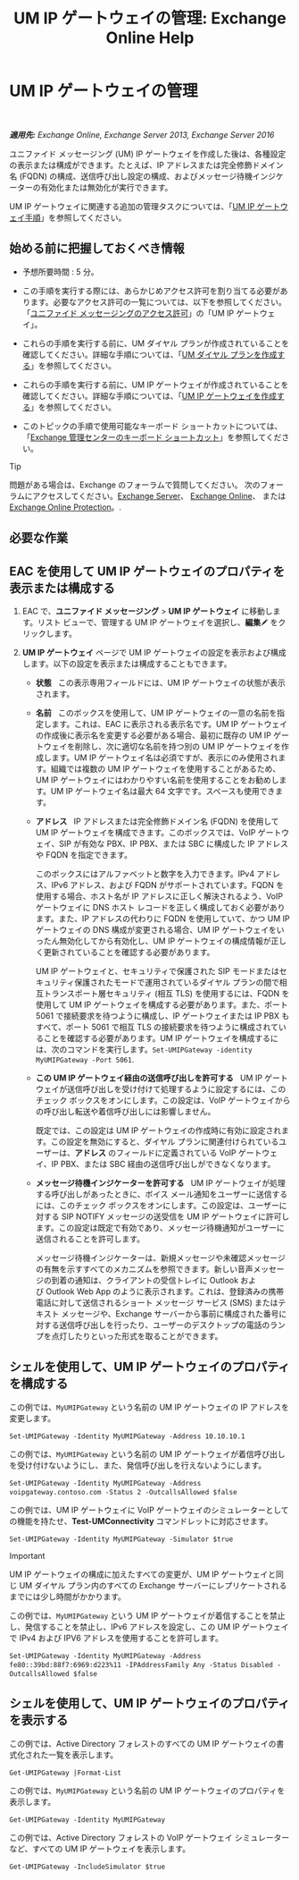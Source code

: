 ﻿---
title: 'UM IP ゲートウェイの管理: Exchange Online Help'
TOCTitle: UM IP ゲートウェイの管理
ms:assetid: 387e540f-8c59-42d2-a423-99fcf97e00aa
ms:mtpsurl: https://technet.microsoft.com/ja-jp/library/Aa997283(v=EXCHG.150)
ms:contentKeyID: 49896206
ms.date: 05/22/2018
mtps_version: v=EXCHG.150
f1_keywords:
- Microsoft.Exchange.Management.SnapIn.Esm.Servers.UnifiedMessaging.UMIPGatewayGeneralPropertyPageControl
ms.translationtype: HT
---

# UM IP ゲートウェイの管理

 

_**適用先:** Exchange Online, Exchange Server 2013, Exchange Server 2016_

ユニファイド メッセージング (UM) IP ゲートウェイを作成した後は、各種設定の表示または構成ができます。たとえば、IP アドレスまたは完全修飾ドメイン名 (FQDN) の構成、送信呼び出し設定の構成、およびメッセージ待機インジケーターの有効化または無効化が実行できます。

UM IP ゲートウェイに関連する追加の管理タスクについては、「[UM IP ゲートウェイ手順](um-ip-gateway-procedures-exchange-2013-help.md)」を参照してください。

## 始める前に把握しておくべき情報

  - 予想所要時間 : 5 分。

  - この手順を実行する際には、あらかじめアクセス許可を割り当てる必要があります。必要なアクセス許可の一覧については、以下を参照してください。「[ユニファイド メッセージングのアクセス許可](unified-messaging-permissions-exchange-2013-help.md)」の「UM IP ゲートウェイ」。

  - これらの手順を実行する前に、UM ダイヤル プランが作成されていることを確認してください。詳細な手順については、「[UM ダイヤル プランを作成する](create-a-um-dial-plan-exchange-2013-help.md)」を参照してください。

  - これらの手順を実行する前に、UM IP ゲートウェイが作成されていることを確認してください。詳細な手順については、「[UM IP ゲートウェイを作成する](create-a-um-ip-gateway-exchange-2013-help.md)」を参照してください。

  - このトピックの手順で使用可能なキーボード ショートカットについては、「[Exchange 管理センターのキーボード ショートカット](keyboard-shortcuts-in-the-exchange-admin-center-exchange-online-protection-help.md)」を参照してください。


> [!TIP]
> 問題がある場合は、Exchange のフォーラムで質問してください。 次のフォーラムにアクセスしてください。<A href="https://go.microsoft.com/fwlink/p/?linkid=60612">Exchange Server</A>、 <A href="https://go.microsoft.com/fwlink/p/?linkid=267542">Exchange Online</A>、 または <A href="https://go.microsoft.com/fwlink/p/?linkid=285351">Exchange Online Protection</A>。.



## 必要な作業

## EAC を使用して UM IP ゲートウェイのプロパティを表示または構成する

1.  EAC で、<strong>ユニファイド メッセージング</strong> \> <strong>UM IP ゲートウェイ</strong> に移動します。リスト ビューで、管理する UM IP ゲートウェイを選択し、<strong>編集</strong>![編集アイコン](images/Bb124582.6f53ccb2-1f13-4c02-bea0-30690e6ea71d(EXCHG.150).gif "編集アイコン") をクリックします。

2.      
    <strong>UM IP ゲートウェイ</strong> ページで UM IP ゲートウェイの設定を表示および構成します。以下の設定を表示または構成することもできます。
    
      - <strong>状態</strong>   この表示専用フィールドには、UM IP ゲートウェイの状態が表示されます。
    
      - <strong>名前</strong>   このボックスを使用して、UM IP ゲートウェイの一意の名前を指定します。これは、EAC に表示される表示名です。UM IP ゲートウェイの作成後に表示名を変更する必要がある場合、最初に既存の UM IP ゲートウェイを削除し、次に適切な名前を持つ別の UM IP ゲートウェイを作成します。UM IP ゲートウェイ名は必須ですが、表示にのみ使用されます。組織では複数の UM IP ゲートウェイを使用することがあるため、UM IP ゲートウェイにはわかりやすい名前を使用することをお勧めします。UM IP ゲートウェイ名は最大 64 文字です。スペースも使用できます。
    
      - <strong>アドレス</strong>   IP アドレスまたは完全修飾ドメイン名 (FQDN) を使用して UM IP ゲートウェイを構成できます。このボックスでは、VoIP ゲートウェイ、SIP が有効な PBX、IP PBX、または SBC に構成した IP アドレスや FQDN を指定できます。
        
        このボックスにはアルファベットと数字を入力できます。IPv4 アドレス、IPv6 アドレス、および FQDN がサポートされています。FQDN を使用する場合、ホスト名が IP アドレスに正しく解決されるよう、VoIP ゲートウェイに DNS ホスト レコードを正しく構成しておく必要があります。また、IP アドレスの代わりに FQDN を使用していて、かつ UM IP ゲートウェイの DNS 構成が変更される場合、UM IP ゲートウェイをいったん無効化してから有効化し、UM IP ゲートウェイの構成情報が正しく更新されていることを確認する必要があります。
        
        UM IP ゲートウェイと、セキュリティで保護された SIP モードまたはセキュリティ保護されたモードで運用されているダイヤル プランの間で相互トランスポート層セキュリティ (相互 TLS) を使用するには、FQDN を使用して UM IP ゲートウェイを構成する必要があります。また、ポート 5061 で接続要求を待つように構成し、IP ゲートウェイまたは IP PBX もすべて、ポート 5061 で相互 TLS の接続要求を待つように構成されていることを確認する必要があります。UM IP ゲートウェイを構成するには、次のコマンドを実行します。`Set-UMIPGateway -identity MyUMIPGateway -Port 5061`.
    
      - <strong>この UM IP ゲートウェイ経由の送信呼び出しを許可する</strong>   UM IP ゲートウェイが送信呼び出しを受け付けて処理するように設定するには、このチェック ボックスをオンにします。この設定は、VoIP ゲートウェイからの呼び出し転送や着信呼び出しには影響しません。
        
        既定では、この設定は UM IP ゲートウェイの作成時に有効に設定されます。この設定を無効にすると、ダイヤル プランに関連付けられているユーザーは、<strong>アドレス</strong> のフィールドに定義されている VoIP ゲートウェイ、IP PBX、または SBC 経由の送信呼び出しができなくなります。
    
      - <strong>メッセージ待機インジケーターを許可する</strong>   UM IP ゲートウェイが処理する呼び出しがあったときに、ボイス メール通知をユーザーに送信するには、このチェック ボックスをオンにします。この設定は、ユーザーに対する SIP NOTIFY メッセージの送受信を UM IP ゲートウェイに許可します。この設定は既定で有効であり、メッセージ待機通知がユーザーに送信されることを許可します。
        
        メッセージ待機インジケーターは、新規メッセージや未確認メッセージの有無を示すすべてのメカニズムを参照できます。新しい音声メッセージの到着の通知は、クライアントの受信トレイに Outlook および Outlook Web App のように表示されます。これは、登録済みの携帯電話に対して送信されるショート メッセージ サービス (SMS) またはテキスト メッセージや、Exchange サーバーから事前に構成された番号に対する送信呼び出しを行ったり、ユーザーのデスクトップの電話のランプを点灯したりといった形式を取ることができます。

## シェルを使用して、UM IP ゲートウェイのプロパティを構成する

この例では、`MyUMIPGateway` という名前の UM IP ゲートウェイの IP アドレスを変更します。

    Set-UMIPGateway -Identity MyUMIPGateway -Address 10.10.10.1

この例では、`MyUMIPGateway` という名前の UM IP ゲートウェイが着信呼び出しを受け付けないようにし、また、発信呼び出しを行えないようにします。

    Set-UMIPGateway -Identity MyUMIPGateway -Address voipgateway.contoso.com -Status 2 -OutcallsAllowed $false

この例では、UM IP ゲートウェイに VoIP ゲートウェイのシミュレーターとしての機能を持たせ、**Test-UMConnectivity** コマンドレットに対応させます。

    Set-UMIPGateway -Identity MyUMIPGateway -Simulator $true


> [!IMPORTANT]
> UM IP ゲートウェイの構成に加えたすべての変更が、UM IP ゲートウェイと同じ UM ダイヤル プラン内のすべての Exchange サーバーにレプリケートされるまでには少し時間がかかります。



この例では、`MyUMIPGateway` という UM IP ゲートウェイが着信することを禁止し、発信することを禁止し、IPv6 アドレスを設定し、この UM IP ゲートウェイで IPv4 および IPV6 アドレスを使用することを許可します。

    Set-UMIPGateway -Identity MyUMIPGateway -Address fe80::39bd:88f7:6969:d223%11 -IPAddressFamily Any -Status Disabled -OutcallsAllowed $false

## シェルを使用して、UM IP ゲートウェイのプロパティを表示する

この例では、Active Directory フォレストのすべての UM IP ゲートウェイの書式化された一覧を表示します。

    Get-UMIPGateway |Format-List

この例では、`MyUMIPGateway` という名前の UM IP ゲートウェイのプロパティを表示します。

    Get-UMIPGateway -Identity MyUMIPGateway

この例では、Active Directory フォレストの VoIP ゲートウェイ シミュレーターなど、すべての UM IP ゲートウェイを表示します。

    Get-UMIPGateway -IncludeSimulator $true

